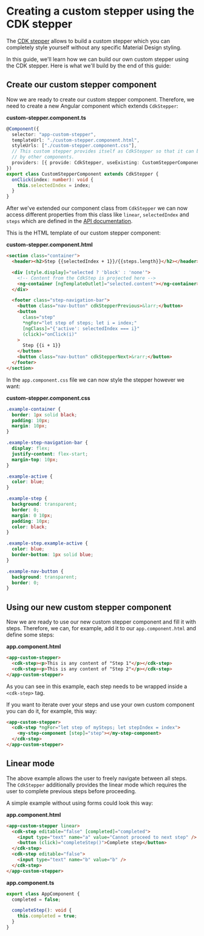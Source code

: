 # Creating a custom stepper using the CDK stepper

The [CDK stepper](https://material.angular.io/cdk/stepper/overview) allows to build a custom stepper which you can completely style yourself without any specific Material Design styling.

In this guide, we'll learn how we can build our own custom stepper using the CDK stepper. Here is what we'll build by the end of this guide:

<!-- example(cdk-custom-stepper-without-form) -->

## Create our custom stepper component

Now we are ready to create our custom stepper component. Therefore, we need to create a new Angular component which extends `CdkStepper`:

**custom-stepper.component.ts**

```ts
@Component({
  selector: "app-custom-stepper",
  templateUrl: "./custom-stepper.component.html",
  styleUrls: ["./custom-stepper.component.css"],
  // This custom stepper provides itself as CdkStepper so that it can be recognized
  // by other components.
  providers: [{ provide: CdkStepper, useExisting: CustomStepperComponent }]
})
export class CustomStepperComponent extends CdkStepper {
  onClick(index: number): void {
    this.selectedIndex = index;
  }
}
```

After we've extended our component class from `CdkStepper` we can now access different properties from this class like `linear`, `selectedIndex` and `steps` which are defined in the [API documentation](https://material.angular.io/cdk/stepper/api#CdkStepper).

This is the HTML template of our custom stepper component:

**custom-stepper.component.html**

```html
<section class="container">
  <header><h2>Step {{selectedIndex + 1}}/{{steps.length}}</h2></header>

  <div [style.display]="selected ? 'block' : 'none'">
    <!-- Content from the CdkStep is projected here -->
    <ng-container [ngTemplateOutlet]="selected.content"></ng-container>
  </div>

  <footer class="step-navigation-bar">
    <button class="nav-button" cdkStepperPrevious>&larr;</button>
    <button
      class="step"
      *ngFor="let step of steps; let i = index;"
      [ngClass]="{'active': selectedIndex === i}"
      (click)="onClick(i)"
    >
      Step {{i + 1}}
    </button>
    <button class="nav-button" cdkStepperNext>&rarr;</button>
  </footer>
</section>
```

In the `app.component.css` file we can now style the stepper however we want:

**custom-stepper.component.css**

```css
.example-container {
  border: 1px solid black;
  padding: 10px;
  margin: 10px;
}

.example-step-navigation-bar {
  display: flex;
  justify-content: flex-start;
  margin-top: 10px;
}

.example-active {
  color: blue;
}

.example-step {
  background: transparent;
  border: 0;
  margin: 0 10px;
  padding: 10px;
  color: black;
}

.example-step.example-active {
  color: blue;
  border-bottom: 1px solid blue;
}

.example-nav-button {
  background: transparent;
  border: 0;
}
```

## Using our new custom stepper component

Now we are ready to use our new custom stepper component and fill it with steps. Therefore, we can, for example, add it to our `app.component.html` and define some steps:

**app.component.html**

```html
<app-custom-stepper>
  <cdk-step><p>This is any content of "Step 1"</p></cdk-step>
  <cdk-step><p>This is any content of "Step 2"</p></cdk-step>
</app-custom-stepper>
```

As you can see in this example, each step needs to be wrapped inside a `<cdk-step>` tag.

If you want to iterate over your steps and use your own custom component you can do it, for example, this way:

```html
<app-custom-stepper>
  <cdk-step *ngFor="let step of mySteps; let stepIndex = index">
    <my-step-component [step]="step"></my-step-component>
  </cdk-step>
</app-custom-stepper>
```

## Linear mode

The above example allows the user to freely navigate between all steps. The `CdkStepper` additionally provides the linear mode which requires the user to complete previous steps before proceeding.

A simple example without using forms could look this way:

**app.component.html**

```html
<app-custom-stepper linear>
  <cdk-step editable="false" [completed]="completed">
    <input type="text" name="a" value="Cannot proceed to next step" />
    <button (click)="completeStep()">Complete step</button>
  </cdk-step>
  <cdk-step editable="false">
    <input type="text" name="b" value="b" />
  </cdk-step>
</app-custom-stepper>
```

**app.component.ts**

```ts
export class AppComponent {
  completed = false;

  completeStep(): void {
    this.completed = true;
  }
}
```
